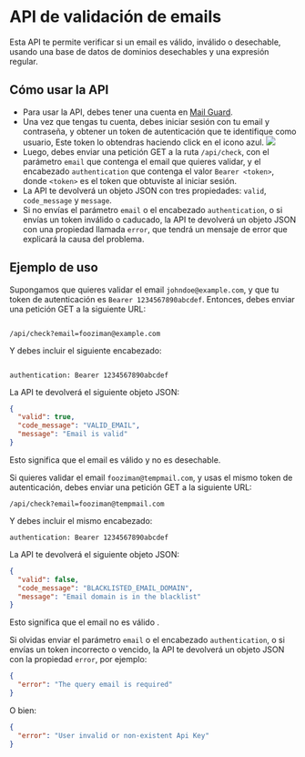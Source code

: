# API de validación de emails

Esta API te permite verificar si un email es válido, inválido o desechable, usando una base de datos de dominios desechables y una expresión regular.

## Cómo usar la API

- Para usar la API, debes tener una cuenta en [Mail Guard](https://mail-guard.vercel.app/).
- Una vez que tengas tu cuenta, debes iniciar sesión con tu email y contraseña, y obtener un token de autenticación que te identifique como usuario, Este token lo obtendras haciendo click en el icono azul. <img src="https://raw.githubusercontent.com/metalpoch/mail-guard/528b34c1652c70cdba18b5cd877675036663aa18/public/assets/apiKey.jpeg">
- Luego, debes enviar una petición GET a la ruta `/api/check`, con el parámetro `email` que contenga el email que quieres validar, y el encabezado `authentication` que contenga el valor `Bearer <token>`, donde `<token>` es el token que obtuviste al iniciar sesión.
- La API te devolverá un objeto JSON con tres propiedades: `valid`, `code_message` y `message`.
- Si no envías el parámetro `email` o el encabezado `authentication`, o si envías un token inválido o caducado, la API te devolverá un objeto JSON con una propiedad llamada `error`, que tendrá un mensaje de error que explicará la causa del problema.

## Ejemplo de uso

Supongamos que quieres validar el email `johndoe@example.com`, y que tu token de autenticación es `Bearer 1234567890abcdef`. Entonces, debes enviar una petición GET a la siguiente URL:

```

/api/check?email=fooziman@example.com

```

Y debes incluir el siguiente encabezado:

```

authentication: Bearer 1234567890abcdef

```

La API te devolverá el siguiente objeto JSON:

```json
{
  "valid": true,
  "code_message": "VALID_EMAIL",
  "message": "Email is valid"
}
```

Esto significa que el email es válido y no es desechable.

Si quieres validar el email `fooziman@tempmail.com`, y usas el mismo token de autenticación, debes enviar una petición GET a la siguiente URL:

```
/api/check?email=fooziman@tempmail.com
```

Y debes incluir el mismo encabezado:

```
authentication: Bearer 1234567890abcdef
```

La API te devolverá el siguiente objeto JSON:

```json
{
  "valid": false,
  "code_message": "BLACKLISTED_EMAIL_DOMAIN",
  "message": "Email domain is in the blacklist"
}
```

Esto significa que el email no es válido .

Si olvidas enviar el parámetro `email` o el encabezado `authentication`, o si envías un token incorrecto o vencido, la API te devolverá un objeto JSON con la propiedad `error`, por ejemplo:

```json
{
  "error": "The query email is required"
}
```

O bien:

```json
{
  "error": "User invalid or non-existent Api Key"
}
```

